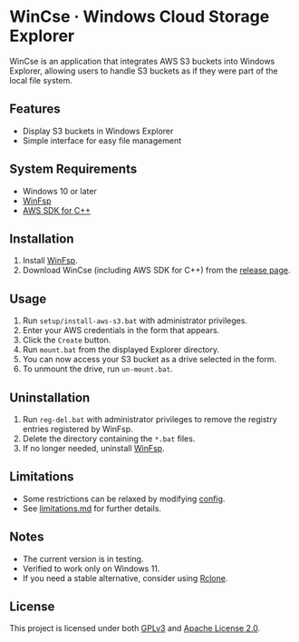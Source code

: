 # WinCse &middot; Windows Cloud Storage Explorer

WinCse is an application that integrates AWS S3 buckets into Windows Explorer, allowing users to handle S3 buckets as if they were part of the local file system.

## Features
- Display S3 buckets in Windows Explorer
- Simple interface for easy file management

## System Requirements
- Windows 10 or later
- [WinFsp](http://www.secfs.net/winfsp/)
- [AWS SDK for C++](https://github.com/aws/aws-sdk-cpp)

## Installation
1. Install [WinFsp](https://winfsp.dev/rel/).
2. Download WinCse (including AWS SDK for C++) from the [release page](https://github.com/cbh34680/WinCse/releases).

## Usage
1. Run `setup/install-aws-s3.bat` with administrator privileges.
2. Enter your AWS credentials in the form that appears.
3. Click the `Create` button.
4. Run `mount.bat` from the displayed Explorer directory.
5. You can now access your S3 bucket as a drive selected in the form.
6. To unmount the drive, run `un-mount.bat`.

## Uninstallation
1. Run `reg-del.bat` with administrator privileges to remove the registry entries registered by WinFsp.
2. Delete the directory containing the `*.bat` files.
3. If no longer needed, uninstall [WinFsp](https://winfsp.dev/rel/).

## Limitations
- Some restrictions can be relaxed by modifying [config](./doc/conf-example.txt).
- See [limitations.md](./limitations.md) for further details.

## Notes
- The current version is in testing.
- Verified to work only on Windows 11.
- If you need a stable alternative, consider using [Rclone](https://rclone.org/).

## License
This project is licensed under both [GPLv3](https://www.gnu.org/licenses/gpl-3.0.html) and [Apache License 2.0](https://www.apache.org/licenses/LICENSE-2.0).
